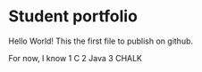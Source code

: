 # Student portfolio
Hello World!
This the first file to publish on github.

For now, I know
1 C
2 Java
3 CHALK
